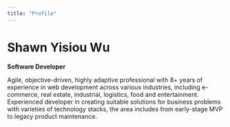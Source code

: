 ```yaml
---
title: "Profile"
---
```



# Shawn Yisiou Wu
**Software Developer**

Agile, objective-driven, highly adaptive professional with 8+ years of experience in web development across various industries, including e-commerce, real estate, industrial, logistics, food and entertainment. Experienced developer in creating suitable solutions for business problems with varieties of technology stacks, the area includes from early-stage MVP to legacy product maintenance.

